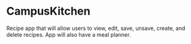 # CampusKitchen
Recipe app that will allow users to view, edit, save, unsave, create, and delete recipes. App will also have a meal planner.
